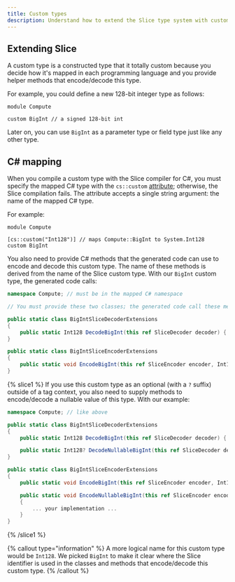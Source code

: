 ```yaml
---
title: Custom types
description: Understand how to extend the Slice type system with custom types.
---
```


## Extending Slice

A custom type is a constructed type that it totally custom because you decide how it's mapped in each programming
language and you provide helper methods that encode/decode this type.

For example, you could define a new 128-bit integer type as follows:

```slice {% addEncoding=true %}
module Compute

custom BigInt // a signed 128-bit int
```

Later on, you can use `BigInt` as a parameter type or field type just like any other type.

## C# mapping

When you compile a custom type with the Slice compiler for C#, you must specify the mapped C# type with the
`cs::custom` [attribute](attributes); otherwise, the Slice compilation fails. The attribute accepts a single string
argument: the name of the mapped C# type.

For example:

```slice {% addEncoding=true %}
module Compute

[cs::custom("Int128")] // maps Compute::BigInt to System.Int128
custom BigInt
```

You also need to provide C# methods that the generated code can use to encode and decode this custom type. The name
of these methods is derived from the name of the Slice custom type. With our `BigInt` custom type, the generated code
calls:

```csharp
namespace Compute; // must be in the mapped C# namespace

// You must provide these two classes; the generated code call these methods.

public static class BigIntSliceDecoderExtensions
{
    public static Int128 DecodeBigInt(this ref SliceDecoder decoder) { ... your implementation ... }
}

public static class BigIntSliceEncoderExtensions
{
    public static void EncodeBigInt(this ref SliceEncoder encoder, Int128 value) { ... your implementation ... }
}
```

{% slice1 %}
If you use this custom type as an optional (with a `?` suffix) outside of a tag context, you also need to supply methods
to encode/decode a nullable value of this type. With our example:

```csharp
namespace Compute; // like above

public static class BigIntSliceDecoderExtensions
{
    public static Int128 DecodeBigInt(this ref SliceDecoder decoder) { ... your implementation ... }

    public static Int128? DecodeNullableBigInt(this ref SliceDecoder decoder) { ... your implementation ... }
}

public static class BigIntSliceEncoderExtensions
{
    public static void EncodeBigInt(this ref SliceEncoder encoder, Int128 value) { ... your implementation ... }

    public static void EncodeNullableBigInt(this ref SliceEncoder encoder, Int128? value)
    {
        ... your implementation ...
    }
}
```
{% /slice1 %}

{% callout type="information" %}
A more logical name for this custom type would be `Int128`. We picked `BigInt` to make it clear where the Slice
identifier is used in the classes and methods that encode/decode this custom type.
{% /callout %}
